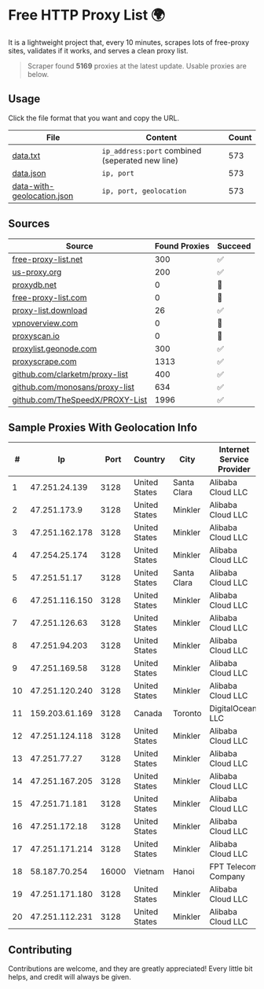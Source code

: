 
# Free HTTP Proxy List 🌍

It is a lightweight project that, every 10 minutes, scrapes lots of free-proxy sites, validates if it works, and serves a clean proxy list.


> Scraper found **5169** proxies at the latest update. Usable proxies are below.

## Usage

Click the file format that you want and copy the URL.


|File|Content|Count|
|----|-------|-----|
|[data.txt](https://raw.githubusercontent.com/themiralay/Proxy-List-World/master/data.txt)|`ip_address:port` combined (seperated new line)|573|
|[data.json](https://raw.githubusercontent.com/themiralay/Proxy-List-World/master/data.json)|`ip, port`|573|
|[data-with-geolocation.json](https://raw.githubusercontent.com/themiralay/Proxy-List-World/master/data-with-geolocation.json)|`ip, port, geolocation`|573|

## Sources

|Source|Found Proxies|Succeed|
|------|-------------|-------|
|[free-proxy-list.net](https://free-proxy-list.net)|300|✅|
|[us-proxy.org](https://www.us-proxy.org)|200|✅|
|[proxydb.net](http://proxydb.net)|0|🚫|
|[free-proxy-list.com](https://free-proxy-list.com/?page=&port=&type%5B%5D=http&type%5B%5D=https&up_time=0&search=Search)|0|🚫|
|[proxy-list.download](https://www.proxy-list.download/HTTP)|26|✅|
|[vpnoverview.com](https://vpnoverview.com/privacy/anonymous-browsing/free-proxy-servers)|0|🚫|
|[proxyscan.io](https://www.proxyscan.io)|0|🚫|
|[proxylist.geonode.com](https://proxylist.geonode.com/api/proxy-list?limit=300&page=1&sort_by=lastChecked&sort_type=desc&protocols=http,https)|300|✅|
|[proxyscrape.com](https://api.proxyscrape.com/v2/?request=displayproxies&protocol=http&timeout=10000&country=all&ssl=all&anonymity=all)|1313|✅|
|[github.com/clarketm/proxy-list](https://raw.githubusercontent.com/clarketm/proxy-list/master/proxy-list-raw.txt)|400|✅|
|[github.com/monosans/proxy-list](https://raw.githubusercontent.com/monosans/proxy-list/main/proxies/http.txt)|634|✅|
|[github.com/TheSpeedX/PROXY-List](https://raw.githubusercontent.com/TheSpeedX/PROXY-List/master/http.txt)|1996|✅|


## Sample Proxies With Geolocation Info

|#|Ip|Port|Country|City|Internet Service Provider|
|-|--|----|-------|----|-------------------------|
|1|47.251.24.139|3128|United States|Santa Clara|Alibaba Cloud LLC|
|2|47.251.173.9|3128|United States|Minkler|Alibaba Cloud LLC|
|3|47.251.162.178|3128|United States|Minkler|Alibaba Cloud LLC|
|4|47.254.25.174|3128|United States|Minkler|Alibaba Cloud LLC|
|5|47.251.51.17|3128|United States|Santa Clara|Alibaba Cloud LLC|
|6|47.251.116.150|3128|United States|Minkler|Alibaba Cloud LLC|
|7|47.251.126.63|3128|United States|Minkler|Alibaba Cloud LLC|
|8|47.251.94.203|3128|United States|Minkler|Alibaba Cloud LLC|
|9|47.251.169.58|3128|United States|Minkler|Alibaba Cloud LLC|
|10|47.251.120.240|3128|United States|Minkler|Alibaba Cloud LLC|
|11|159.203.61.169|3128|Canada|Toronto|DigitalOcean, LLC|
|12|47.251.124.118|3128|United States|Minkler|Alibaba Cloud LLC|
|13|47.251.77.27|3128|United States|Minkler|Alibaba Cloud LLC|
|14|47.251.167.205|3128|United States|Minkler|Alibaba Cloud LLC|
|15|47.251.71.181|3128|United States|Minkler|Alibaba Cloud LLC|
|16|47.251.172.18|3128|United States|Minkler|Alibaba Cloud LLC|
|17|47.251.171.214|3128|United States|Minkler|Alibaba Cloud LLC|
|18|58.187.70.254|16000|Vietnam|Hanoi|FPT Telecom Company|
|19|47.251.171.180|3128|United States|Minkler|Alibaba Cloud LLC|
|20|47.251.112.231|3128|United States|Minkler|Alibaba Cloud LLC|



## Contributing

Contributions are welcome, and they are greatly appreciated! Every
little bit helps, and credit will always be given.

